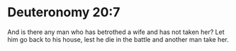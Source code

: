 # Deuteronomy 20:7

And is there any man who has betrothed a wife and has not taken her? Let him go back to his house, lest he die in the battle and another man take her.
